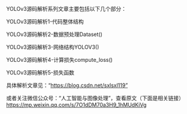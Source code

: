 YOLOv3源码解析系列文章主要包括以下几个部分：

YOLOv3源码解析1-代码整体结构

YOLOv3源码解析2-数据预处理Dataset()

YOLOv3源码解析3-网络结构YOLOV3()

YOLOv3源码解析4-计算损失compute_loss()

YOLOv3源码解析5-损失函数


具体解析文章见：“https://blog.csdn.net/sxlsxl119”

或者关注微信公众号：“人工智能与图像处理”，查看原文（下面是相关链接）
https://mp.weixin.qq.com/s/7O1dDM70a3H9_1hMUdKiVg
